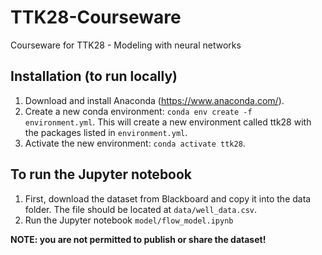 # TTK28-Courseware
Courseware for TTK28 - Modeling with neural networks


## Installation (to run locally)

1. Download and install Anaconda (https://www.anaconda.com/).
2. Create a new conda environment: `conda env create -f environment.yml`. 
This will create a new environment called ttk28 with the packages listed in `environment.yml`. 
3. Activate the new environment: `conda activate ttk28`.

## To run the Jupyter notebook

1. First, download the dataset from Blackboard and copy it into the data folder. The file should be located at `data/well_data.csv`.
2. Run the Jupyter notebook `model/flow_model.ipynb`

**NOTE: you are not permitted to publish or share the dataset!**